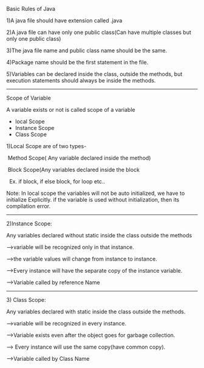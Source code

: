 Basic Rules of Java



1)A java file should have extension called .java



2)A java file can have only one public class(Can have multiple classes but only one public class)



3)The java file name and public class name should be the same.



4)Package name should be the first statement in the file.



5)Variables can be declared inside the class, outside the methods, but execution statements should always be inside the methods.

--------------------------------------------------------------------------------------------------------

Scope of Variable



A variable exists or not is called scope of a variable



* local Scope
* Instance Scope
* Class Scope



1)Local Scope are of two types-

&nbsp;Method Scope( Any variable declared inside the method) 

&nbsp;Block Scope(Any variables declared inside the block

&nbsp;   Ex. if block, if else block, for loop etc..



Note: In local scope the variables will not be auto initialized, we have to initialize Explicitly. if the variable is used without initialization, then its compilation error.

-----------------

2)Instance Scope:



Any variables declared without static inside the class outside the methods 

-->variable will be recognized only in that instance.

-->the variable values will change from instance to instance.

-->Every instance will have the separate copy of the instance variable.

-->Variable called by reference Name

-----------------

3\) Class Scope:



Any variables declared with static inside the class outside the methods.

-->variable will be recognized  in every instance.

-->Variable exists even after the object goes for garbage collection.

--> Every instance will use the same copy(have common copy).

-->Variable called by Class Name









